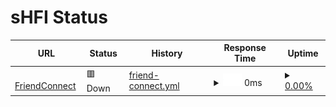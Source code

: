 # sHFI Status

<!--start: status pages-->
<!-- This summary is generated by Upptime (https://github.com/upptime/upptime) -->
<!-- Do not edit this manually, your changes will be overwritten -->
<!-- prettier-ignore -->
| URL | Status | History | Response Time | Uptime |
| --- | ------ | ------- | ------------- | ------ |
| <img alt="" src="https://icons.duckduckgo.com/ip3/bcstat.sonyakun.com.ico" height="13"> [FriendConnect](http://bcstat.sonyakun.com:50212) | 🟥 Down | [friend-connect.yml](https://github.com/sonyakun/bc-status/commits/HEAD/history/friend-connect.yml) | <details><summary><img alt="Response time graph" src="./graphs/friend-connect/response-time-week.png" height="20"> 0ms</summary><br><a href="https://sonyakun.github.io/bc-status/history/friend-connect"><img alt="Response time 384" src="https://img.shields.io/endpoint?url=https%3A%2F%2Fraw.githubusercontent.com%2Fsonyakun%2Fbc-status%2FHEAD%2Fapi%2Ffriend-connect%2Fresponse-time.json"></a><br><a href="https://sonyakun.github.io/bc-status/history/friend-connect"><img alt="24-hour response time 0" src="https://img.shields.io/endpoint?url=https%3A%2F%2Fraw.githubusercontent.com%2Fsonyakun%2Fbc-status%2FHEAD%2Fapi%2Ffriend-connect%2Fresponse-time-day.json"></a><br><a href="https://sonyakun.github.io/bc-status/history/friend-connect"><img alt="7-day response time 0" src="https://img.shields.io/endpoint?url=https%3A%2F%2Fraw.githubusercontent.com%2Fsonyakun%2Fbc-status%2FHEAD%2Fapi%2Ffriend-connect%2Fresponse-time-week.json"></a><br><a href="https://sonyakun.github.io/bc-status/history/friend-connect"><img alt="30-day response time 0" src="https://img.shields.io/endpoint?url=https%3A%2F%2Fraw.githubusercontent.com%2Fsonyakun%2Fbc-status%2FHEAD%2Fapi%2Ffriend-connect%2Fresponse-time-month.json"></a><br><a href="https://sonyakun.github.io/bc-status/history/friend-connect"><img alt="1-year response time 384" src="https://img.shields.io/endpoint?url=https%3A%2F%2Fraw.githubusercontent.com%2Fsonyakun%2Fbc-status%2FHEAD%2Fapi%2Ffriend-connect%2Fresponse-time-year.json"></a></details> | <details><summary><a href="https://sonyakun.github.io/bc-status/history/friend-connect">0.00%</a></summary><a href="https://sonyakun.github.io/bc-status/history/friend-connect"><img alt="All-time uptime 1.34%" src="https://img.shields.io/endpoint?url=https%3A%2F%2Fraw.githubusercontent.com%2Fsonyakun%2Fbc-status%2FHEAD%2Fapi%2Ffriend-connect%2Fuptime.json"></a><br><a href="https://sonyakun.github.io/bc-status/history/friend-connect"><img alt="24-hour uptime 0.00%" src="https://img.shields.io/endpoint?url=https%3A%2F%2Fraw.githubusercontent.com%2Fsonyakun%2Fbc-status%2FHEAD%2Fapi%2Ffriend-connect%2Fuptime-day.json"></a><br><a href="https://sonyakun.github.io/bc-status/history/friend-connect"><img alt="7-day uptime 0.00%" src="https://img.shields.io/endpoint?url=https%3A%2F%2Fraw.githubusercontent.com%2Fsonyakun%2Fbc-status%2FHEAD%2Fapi%2Ffriend-connect%2Fuptime-week.json"></a><br><a href="https://sonyakun.github.io/bc-status/history/friend-connect"><img alt="30-day uptime 1.38%" src="https://img.shields.io/endpoint?url=https%3A%2F%2Fraw.githubusercontent.com%2Fsonyakun%2Fbc-status%2FHEAD%2Fapi%2Ffriend-connect%2Fuptime-month.json"></a><br><a href="https://sonyakun.github.io/bc-status/history/friend-connect"><img alt="1-year uptime 1.34%" src="https://img.shields.io/endpoint?url=https%3A%2F%2Fraw.githubusercontent.com%2Fsonyakun%2Fbc-status%2FHEAD%2Fapi%2Ffriend-connect%2Fuptime-year.json"></a></details>

<!--end: status pages-->

